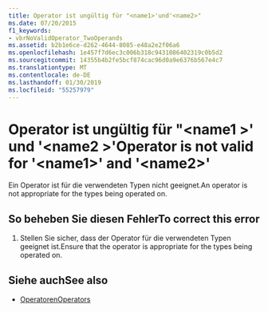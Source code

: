 ```yaml
---
title: Operator ist ungültig für "<name1>'und'<name2>"
ms.date: 07/20/2015
f1_keywords:
- vbrNoValidOperator_TwoOperands
ms.assetid: b2b1e6ce-d262-4644-8085-e48a2e2f06a6
ms.openlocfilehash: 1e457f7d6ec3c006b318c9431086402319c0b5d2
ms.sourcegitcommit: 14355b4b2fe5bcf874cac96d0a9e6376b567e4c7
ms.translationtype: MT
ms.contentlocale: de-DE
ms.lasthandoff: 01/30/2019
ms.locfileid: "55257979"
---
```

# <a name="operator-is-not-valid-for-name1-and-name2"></a><span data-ttu-id="ed6d3-102">Operator ist ungültig für "\<name1 >' und '\<name2 >'</span><span class="sxs-lookup"><span data-stu-id="ed6d3-102">Operator is not valid for '\<name1>' and '\<name2>'</span></span>
<span data-ttu-id="ed6d3-103">Ein Operator ist für die verwendeten Typen nicht geeignet.</span><span class="sxs-lookup"><span data-stu-id="ed6d3-103">An operator is not appropriate for the types being operated on.</span></span>  
  
## <a name="to-correct-this-error"></a><span data-ttu-id="ed6d3-104">So beheben Sie diesen Fehler</span><span class="sxs-lookup"><span data-stu-id="ed6d3-104">To correct this error</span></span>  
  
1.  <span data-ttu-id="ed6d3-105">Stellen Sie sicher, dass der Operator für die verwendeten Typen geeignet ist.</span><span class="sxs-lookup"><span data-stu-id="ed6d3-105">Ensure that the operator is appropriate for the types being operated on.</span></span>  
  
## <a name="see-also"></a><span data-ttu-id="ed6d3-106">Siehe auch</span><span class="sxs-lookup"><span data-stu-id="ed6d3-106">See also</span></span>
- [<span data-ttu-id="ed6d3-107">Operatoren</span><span class="sxs-lookup"><span data-stu-id="ed6d3-107">Operators</span></span>](../../visual-basic/language-reference/operators/index.md)
